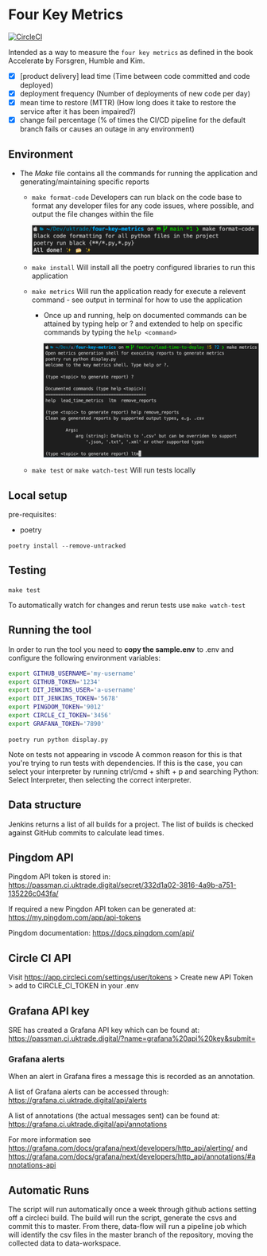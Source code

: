# Four Key Metrics

[![CircleCI](https://circleci.com/gh/uktrade/four-key-metrics/tree/main.svg?style=svg)](https://circleci.com/gh/uktrade/four-key-metrics/tree/main)

Intended as a way to measure the `four key metrics` as defined in the book Accelerate by Forsgren, Humble and Kim.

- [x] [product delivery] lead time (Time between code committed and code deployed)
- [x] deployment frequency (Number of deployments of new code per day)
- [x] mean time to restore (MTTR) (How long does it take to restore the service after it has been impaired?)
- [x] change fail percentage (% of times the CI/CD pipeline for the default branch fails or causes an outage in any environment)

## Environment

- The _Make_ file contains all the commands for running the application and generating/maintaining specific reports

  - `make format-code` Developers can run black on the code base to format any developer files for any code issues, where possible, and output the file changes within the file

    ![Black console](./black-output.png)

  - `make install` Will install all the poetry configured libraries to run this application

  - `make metrics` Will run the application ready for execute a relevent command - see output in terminal for how to use the application

    - Once up and running, help on documented commands can be attained by typing help or ? and extended to help on specific commands by typing the `help <command>`

      ![Metrics console](./metrics-console.png)

  - `make test` or `make watch-test` Will run tests locally

## Local setup

pre-requisites:

- poetry

`poetry install --remove-untracked`

## Testing

`make test`

To automatically watch for changes and rerun tests use `make watch-test`

## Running the tool

In order to run the tool you need to **copy the sample.env** to .env and configure the following environment variables:

```bash
export GITHUB_USERNAME='my-username'
export GITHUB_TOKEN='1234'
export DIT_JENKINS_USER='a-username'
export DIT_JENKINS_TOKEN='5678'
export PINGDOM_TOKEN='9012'
export CIRCLE_CI_TOKEN='3456'
export GRAFANA_TOKEN='7890'
```

`poetry run python display.py`

Note on tests not appearing in vscode
A common reason for this is that you're trying to run tests with dependencies. If this is the case, you can select your interpreter by running ctrl/cmd + shift + p and searching Python: Select Interpreter, then selecting the correct interpreter.

## Data structure

Jenkins returns a list of all builds for a project. The list of builds is checked against GitHub commits to calculate lead times.

## Pingdom API
Pingdom API token is stored in:
https://passman.ci.uktrade.digital/secret/332d1a02-3816-4a9b-a751-135226c043fa/

If required a new Pingdon API token can be generated at:
https://my.pingdom.com/app/api-tokens

Pingdom documentation:
https://docs.pingdom.com/api/

## Circle CI API
Visit https://app.circleci.com/settings/user/tokens > Create new API Token > add to CIRCLE_CI_TOKEN in your .env

## Grafana API key
SRE has created a Grafana API key which can be found at:
https://passman.ci.uktrade.digital/?name=grafana%20api%20key&submit=

### Grafana alerts
When an alert in Grafana fires a message this is recorded as an annotation.

A list of Grafana alerts can be accessed through:
https://grafana.ci.uktrade.digital/api/alerts

A list of annotations (the actual messages sent) can be found at:
https://grafana.ci.uktrade.digital/api/annotations

For more information see https://grafana.com/docs/grafana/next/developers/http_api/alerting/ and https://grafana.com/docs/grafana/next/developers/http_api/annotations/#annotations-api

## Automatic Runs

The script will run automatically once a week through github actions setting off a circleci build.
The build will run the script, generate the csvs and commit this to master.
From there, data-flow will run a pipeline job which will identify the csv files in the master branch of the repository, moving the collected data to data-workspace.